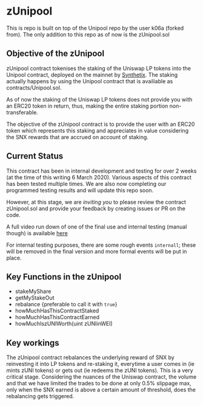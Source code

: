 # zUnipool

This is repo is built on top of the Unipool repo by the user k06a (forked from).  The only addition to this repo as of now is the zUnipool.sol

## Objective of the zUnipool

zUnipool contract tokenises the staking of the Uniswap LP tokens into the Unipool contract, deployed on the mainnet by [Synthetix](https://help.synthetix.io/hc/en-us/articles/360043634533).  The staking actually happens by using the Unipool contract that is availiable as contracts/Unipool.sol.

As of now the staking of the Uniswap LP tokens does not provide you with an ERC20 token in return, thus, making the entire staking portion non-transferable.  

The objective of the zUnipool contract is to provide the user with an ERC20 token which represents this staking and appreciates in value considering the SNX rewards that are accrued on account of staking.

## Current Status

This contract has been in internal development and testing for over 2 weeks (at the time of this writing 6 March 2020). Various aspects of this contract has been tested multiple times.  We are also now completing our programmed testing results and will update this repo soon.

However, at this stage, we are _inviting you_ to please review the contract zUnipool.sol and provide your feedback by creating issues or PR on the code.

A full video run down of one of the final use and internal testing (manual though) is available [here](https://www.loom.com/share/53ead589fa584db49c228d6c0352b5f6)

For internal testing purposes, there are some rough events `internall`; these will be removed in the final version and more formal events will be put in place.

## Key Functions in the zUnipool

- stakeMyShare
- getMyStakeOut
- rebalance {preferable to call it with `true`}
- howMuchHasThisContractStaked
- howMuchHasThisContractEarned
- howMuchIszUNIWorth(uint zUNIinWEI)

## Key workings

The zUnipool contract rebalances the underlying reward of SNX by reinvesting it into LP tokens and re-staking it, everytime a user comes in (ie mints zUNI tokens) or gets out (ie redeems the zUNI tokens).  This is a very critical stage.  Considering the nuances of the Uniswap contract, the volume and that we have limited the trades to be done at only 0.5% slippage max, only when the SNX earned is above a certain amount of threshold, does the rebalancing gets triggered.


